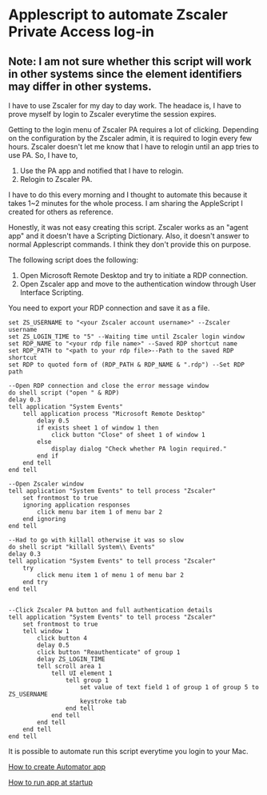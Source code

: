 # Applescript to automate Zscaler Private Access log-in

## **Note: I am not sure whether this script will work in other systems since the element identifiers may differ in other systems.**

I have to use Zscaler for my day to day work. The headace is, I have to prove myself by login to Zscaler everytime the session expires.

Getting to the login menu of Zscaler PA requires a lot of clicking. Depending on the configuration by the Zscaler admin, it is required to login every few hours. Zscaler doesn't let me know that I have to relogin until an app tries to use PA.
So, I have to,
1. Use the PA app and notified that I have to relogin.
2. Relogin to Zscaler PA.

I have to do this every morning and I thought to automate this because it takes 1~2 minutes for the whole process. I am sharing the AppleScript I created for others as reference.

Honestly, it was not easy creating this script. Zscaler works as an "agent app" and it doesn't have a Scripting Dictionary. Also, it doesn't answer to normal Applescript commands. I think they don't provide this on purpose.

The following script does the following:
1. Open Microsoft Remote Desktop and try to initiate a RDP connection.
2. Open Zscaler app and move to the authentication window through User Interface Scripting.

You need to export your RDP connection and save it as a file.

```
set ZS_USERNAME to "<your Zscaler account username>" --Zscaler username
set ZS_LOGIN_TIME to "5" --Waiting time until Zscaler login window
set RDP_NAME to "<your rdp file name>" --Saved RDP shortcut name
set RDP_PATH to "<path to your rdp file>--Path to the saved RDP shortcut
set RDP to quoted form of (RDP_PATH & RDP_NAME & ".rdp") --Set RDP path

--Open RDP connection and close the error message window
do shell script ("open " & RDP)
delay 0.3
tell application "System Events"
	tell application process "Microsoft Remote Desktop"
		delay 0.5
		if exists sheet 1 of window 1 then
			click button "Close" of sheet 1 of window 1
		else
			display dialog "Check whether PA login required."
		end if
	end tell
end tell

--Open Zscaler window
tell application "System Events" to tell process "Zscaler"
	set frontmost to true
	ignoring application responses
		click menu bar item 1 of menu bar 2
	end ignoring
end tell

--Had to go with killall otherwise it was so slow
do shell script "killall System\\ Events"
delay 0.3
tell application "System Events" to tell process "Zscaler"
	try
		click menu item 1 of menu 1 of menu bar 2
	end try
end tell


--Click Zscaler PA button and full authentication details
tell application "System Events" to tell process "Zscaler"
	set frontmost to true
	tell window 1
		click button 4
		delay 0.5
		click button "Reauthenticate" of group 1
		delay ZS_LOGIN_TIME
		tell scroll area 1
			tell UI element 1
				tell group 1
					set value of text field 1 of group 1 of group 5 to ZS_USERNAME
					keystroke tab
				end tell
			end tell
		end tell
	end tell
end tell
```

It is possible to automate run this script everytime you login to your Mac.

[How to create Automator app](https://www.instructables.com/id/How-to-make-apps-automator/)

[How to run app at startup](https://www.idownloadblog.com/2015/03/24/apps-launch-system-startup-mac/)
